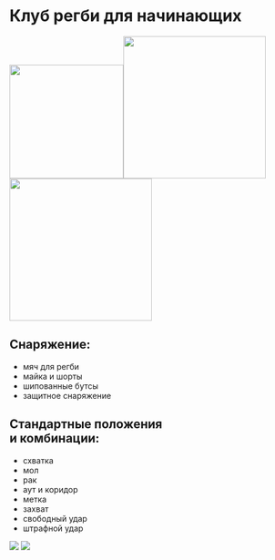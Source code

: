 <html>
  <head>
      <title>le</title>
      <link rel="stylesheet" href="style.css"
    <body>
        <main>
            <h1>Клуб регби для начинающих</h1>
            <p class="gallery"><img src="https://backoffice.algoritmika.org/uploads/2021/01/quarterback-73614_1920_0_1610564244.png" width="200px"/><img src="/uploads/2021/01/hockey-2330582_1920_0_1610564351.jpg" width="250px"/><img src="/uploads/2021/01/rugby-34152_1280_0_1610564450.png" width="250px"/></p>
            <h2>Снаряжение:</h2>
            <ul>
                <li>мяч для регби</li>
                <li>майка и шорты</li>
                <li>шипованные бутсы</li>
                <li>защитное снаряжение</li>
            </ul>
            <h2>Стандартные положения<br/> и комбинации:</h2>
            <ul>
                <li>схватка</li>
                <li>мол</li>
                <li>рак</li>
                <li>аут и коридор</li>
                <li>метка</li>
                <li>захват</li>
                <li>свободный удар</li>
                <li>штрафной удар</li>
            </ul>
        </main>
        <footer>
            <a href="https://www.facebook.com"><img src="/uploads/2021/01/icon-set-1142000_1280%201_0_1610567897.svg"/></a>
            <a href="https://twitter.com"><img src="/uploads/2021/01/icon-set-1142000_1280%202_0_1610567897.svg"/></a>
        </footer>
    </body>
</html>
